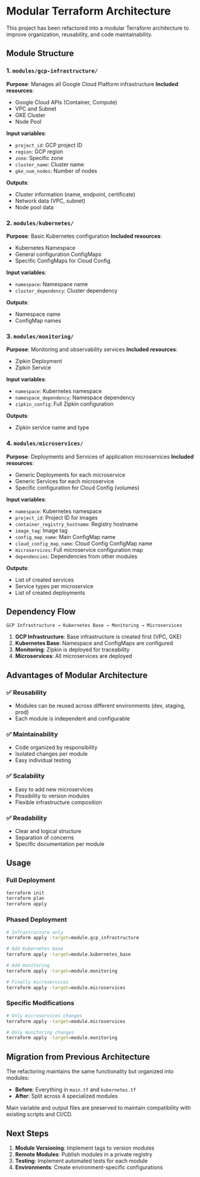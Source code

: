 # Modular Terraform Architecture

This project has been refactored into a modular Terraform architecture to improve organization, reusability, and code maintainability.

## Module Structure

### 1. `modules/gcp-infrastructure/`

**Purpose**: Manages all Google Cloud Platform infrastructure
**Included resources**:

* Google Cloud APIs (Container, Compute)
* VPC and Subnet
* GKE Cluster
* Node Pool

**Input variables**:

* `project_id`: GCP project ID
* `region`: GCP region
* `zone`: Specific zone
* `cluster_name`: Cluster name
* `gke_num_nodes`: Number of nodes

**Outputs**:

* Cluster information (name, endpoint, certificate)
* Network data (VPC, subnet)
* Node pool data

### 2. `modules/kubernetes/`

**Purpose**: Basic Kubernetes configuration
**Included resources**:

* Kubernetes Namespace
* General configuration ConfigMaps
* Specific ConfigMaps for Cloud Config

**Input variables**:

* `namespace`: Namespace name
* `cluster_dependency`: Cluster dependency

**Outputs**:

* Namespace name
* ConfigMap names

### 3. `modules/monitoring/`

**Purpose**: Monitoring and observability services
**Included resources**:

* Zipkin Deployment
* Zipkin Service

**Input variables**:

* `namespace`: Kubernetes namespace
* `namespace_dependency`: Namespace dependency
* `zipkin_config`: Full Zipkin configuration

**Outputs**:

* Zipkin service name and type

### 4. `modules/microservices/`

**Purpose**: Deployments and Services of application microservices
**Included resources**:

* Generic Deployments for each microservice
* Generic Services for each microservice
* Specific configuration for Cloud Config (volumes)

**Input variables**:

* `namespace`: Kubernetes namespace
* `project_id`: Project ID for images
* `container_registry_hostname`: Registry hostname
* `image_tag`: Image tag
* `config_map_name`: Main ConfigMap name
* `cloud_config_map_name`: Cloud Config ConfigMap name
* `microservices`: Full microservice configuration map
* `dependencies`: Dependencies from other modules

**Outputs**:

* List of created services
* Service types per microservice
* List of created deployments

## Dependency Flow

```
GCP Infrastructure → Kubernetes Base → Monitoring → Microservices
```

1. **GCP Infrastructure**: Base infrastructure is created first (VPC, GKE)
2. **Kubernetes Base**: Namespace and ConfigMaps are configured
3. **Monitoring**: Zipkin is deployed for traceability
4. **Microservices**: All microservices are deployed

## Advantages of Modular Architecture

### ✅ **Reusability**

* Modules can be reused across different environments (dev, staging, prod)
* Each module is independent and configurable

### ✅ **Maintainability**

* Code organized by responsibility
* Isolated changes per module
* Easy individual testing

### ✅ **Scalability**

* Easy to add new microservices
* Possibility to version modules
* Flexible infrastructure composition

### ✅ **Readability**

* Clear and logical structure
* Separation of concerns
* Specific documentation per module

## Usage

### Full Deployment

```bash
terraform init
terraform plan
terraform apply
```

### Phased Deployment

```bash
# Infrastructure only
terraform apply -target=module.gcp_infrastructure

# Add Kubernetes base
terraform apply -target=module.kubernetes_base

# Add monitoring
terraform apply -target=module.monitoring

# Finally microservices
terraform apply -target=module.microservices
```

### Specific Modifications

```bash
# Only microservices changes
terraform apply -target=module.microservices

# Only monitoring changes
terraform apply -target=module.monitoring
```

## Migration from Previous Architecture

The refactoring maintains the same functionality but organized into modules:

* **Before**: Everything in `main.tf` and `kubernetes.tf`
* **After**: Split across 4 specialized modules

Main variable and output files are preserved to maintain compatibility with existing scripts and CI/CD.

## Next Steps

1. **Module Versioning**: Implement tags to version modules
2. **Remote Modules**: Publish modules in a private registry
3. **Testing**: Implement automated tests for each module
4. **Environments**: Create environment-specific configurations
